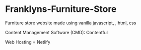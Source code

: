 # Franklyns-Furniture-Store
Furniture store website made using vanilla javascript, , html, css

Content Management Software (CMD): Contentful

Web Hosting = Netlify
